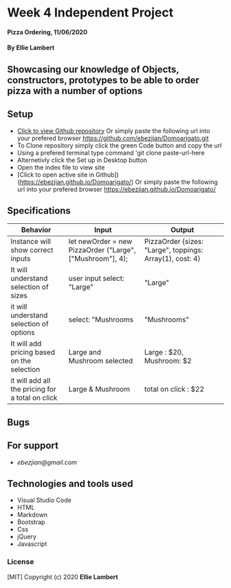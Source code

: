 # **Week 4 Independent Project**

#### Pizza Ordering, 11/06/2020

#### **By Ellie Lambert**

## Showcasing our knowledge of Objects, constructors, prototypes to be able to order pizza with a number of options

## Setup

- [Click to view Github repository](https://github.com/ebezjian/Domoarigato.git) Or simply paste the following url into your prefered browser https://github.com/ebezjian/Domoarigato.git
- To Clone repository simply click the green Code button and copy the url
- Using a prefered terminal type command 'git clone paste-url-here
- Alternetivly click the Set up in Desktop button
- Open the index file to view site
- [Click to open active site in Github]) (https://ebezjian.github.io/Domoarigato/) Or simply paste the following url into your prefered browser https://ebezjian.github.io/Domoarigato/

## Specifications

| Behavior                                                        | Input     | Output    |
| --------------------------------------------------------------- | --------- | --------- |
| Instance will show correct inputs| let newOrder = new PizzaOrder ("Large",["Mushroom"], 4); | PizzaOrder {sizes: "Large", toppings: Array(1), cost: 4}|
| It will understand selection of sizes | user input select: "Large" | "Large" |
| it will understand selection of options| select: "Mushrooms | "Mushrooms" |
| It will add pricing based on the selection | Large and Mushroom selected| Large : $20, Mushroom: $2|
| it will add all the pricing for a total on click | Large & Mushroom | total on click : $22|







## Bugs



## For support

* _ebezjian@gmail.com_


## Technologies and tools used

- Visual Studio Code
- HTML
- Markdown
- Bootstrap
- Css
- jQuery
- Javascript

### License

[MIT] Copyright (c) 2020 **Ellie Lambert**